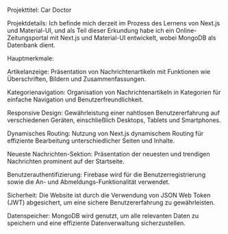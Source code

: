 Projekttitel: Car Doctor

Projektdetails:
Ich befinde mich derzeit im Prozess des Lernens von Next.js und Material-UI, und als Teil dieser Erkundung habe ich ein Online-Zeitungsportal mit Next.js und Material-UI entwickelt, wobei MongoDB als Datenbank dient.

Hauptmerkmale:

Artikelanzeige:
Präsentation von Nachrichtenartikeln mit Funktionen wie Überschriften, Bildern und Zusammenfassungen.

Kategorienavigation:
Organisation von Nachrichtenartikeln in Kategorien für einfache Navigation und Benutzerfreundlichkeit.

Responsive Design:
Gewährleistung einer nahtlosen Benutzererfahrung auf verschiedenen Geräten, einschließlich Desktops, Tablets und Smartphones.

Dynamisches Routing:
Nutzung von Next.js dynamischem Routing für effiziente Bearbeitung unterschiedlicher Seiten und Inhalte.

Neueste Nachrichten-Sektion: Präsentation der neuesten und trendigen Nachrichten prominent auf der Startseite.

Benutzerauthentifizierung: Firebase wird für die Benutzerregistrierung sowie die An- und Abmeldungs-Funktionalität verwendet.

Sicherheit: Die Website ist durch die Verwendung von JSON Web Token (JWT) abgesichert, um eine sichere Benutzererfahrung zu gewährleisten.

Datenspeicher: MongoDB wird genutzt, um alle relevanten Daten zu speichern und eine effiziente Datenverwaltung sicherzustellen.
